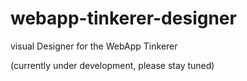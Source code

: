 # webapp-tinkerer-designer #

visual Designer for the WebApp Tinkerer


(currently under development, please stay tuned)
